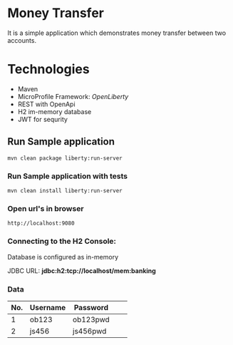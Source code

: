 # Money Transfer

It is a simple application which demonstrates money transfer between two accounts.

# Technologies

* Maven
* MicroProfile Framework: _OpenLiberty_
* REST with OpenApi
* H2 im-memory database
* JWT for sequrity

## Run Sample application
    mvn clean package liberty:run-server

### Run Sample application with tests
    mvn clean install liberty:run-server

### Open url's in browser
    http://localhost:9080
    
### Connecting to the H2 Console:

Database is configured as in-memory

JDBC URL: __jdbc:h2:tcp://localhost/mem:banking__

### Data

| No. | Username | Password |   |   |
|---|---|---|---|---|
| 1  | ob123 | ob123pwd |   |   |
| 2  | js456 | js456pwd |   |   |